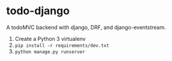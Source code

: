 # todo-django

A todoMVC backend with django, DRF, and django-eventstream.

1. Create a Python 3 virtualenv
2. ```pip install -r requirements/dev.txt```
3. ```python manage.py runserver```

